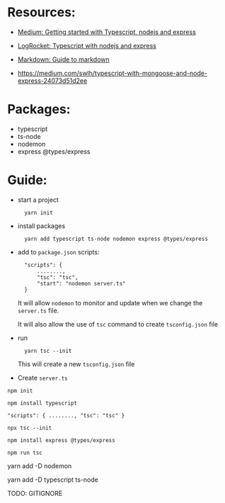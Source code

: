 # Resources:
- [Medium: Getting started with Typescript, nodejs and express](https://medium.com/@pankaj.itdeveloper/getting-started-using-typescript-with-node-js-and-express-6aff573667d5)

- [LogRocket: Typescript with nodejs and express](https://blog.logrocket.com/typescript-with-node-js-and-express/)

- [Markdown: Guide to markdown](https://www.markdownguide.org/basic-syntax/)

- https://medium.com/swlh/typescript-with-mongoose-and-node-express-24073d51d2ee

# Packages:
- typescript 
- ts-node 
- nodemon 
- express @types/express

# Guide:
- start a project

        yarn init
- install packages

        yarn add typescript ts-node nodemon express @types/express
- add to `package.json` scripts:

        "scripts": {
            ........,
            "tsc": "tsc",
            "start": "nodemon server.ts"
        }
    It will allow `nodemon` to monitor and update when we change the `server.ts` file.

    It will also allow the use of `tsc` command to create `tsconfig.json` file
- run           
        
        yarn tsc --init
    This will create a new `tsconfig.json` file
- Create `server.ts`



<code>npm init</code>

<code>npm install typescript</code>

<code>"scripts": {
........,
 "tsc": "tsc"
}</code>

<code>npx tsc --init</code>

<code>npm install express @types/express</code>

<code>npm run tsc</code>

yarn add -D nodemon

yarn add -D typescript ts-node

TODO: GITIGNORE